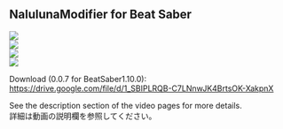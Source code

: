 ## NalulunaModifier for Beat Saber

[![](https://img.youtube.com/vi/hWmCNc5rLEI/0.jpg)](https://www.youtube.com/watch?v=hWmCNc5rLEI)  
[![](https://img.youtube.com/vi/JCZbdFYst5E/0.jpg)](https://www.youtube.com/watch?v=JCZbdFYst5E)  
[![](https://img.youtube.com/vi/7DqtCf-v2lA/0.jpg)](https://www.youtube.com/watch?v=7DqtCf-v2lA)  
[![](https://img.youtube.com/vi/QtLNweiiQPU/0.jpg)](https://www.youtube.com/watch?v=QtLNweiiQPU)
  
Download (0.0.7 for BeatSaber1.10.0): https://drive.google.com/file/d/1_SBIPLRQB-C7LNnwJK4BrtsOK-XakpnX

See the description section of the video pages for more details.  
詳細は動画の説明欄を参照してください。
